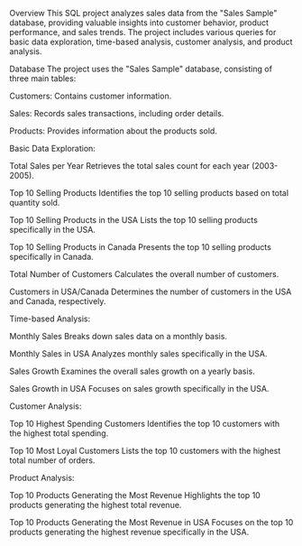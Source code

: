 Overview
This SQL project analyzes sales data from the "Sales Sample" database, providing valuable insights into customer behavior, product performance, and sales trends. The project includes various queries for basic data exploration, time-based analysis, customer analysis, and product analysis.

Database
The project uses the "Sales Sample" database, consisting of three main tables:

Customers: Contains customer information.

Sales: Records sales transactions, including order details.

Products: Provides information about the products sold.

Basic Data Exploration:

Total Sales per Year
Retrieves the total sales count for each year (2003-2005).

Top 10 Selling Products
Identifies the top 10 selling products based on total quantity sold.

Top 10 Selling Products in the USA
Lists the top 10 selling products specifically in the USA.

Top 10 Selling Products in Canada
Presents the top 10 selling products specifically in Canada.

Total Number of Customers
Calculates the overall number of customers.

Customers in USA/Canada
Determines the number of customers in the USA and Canada, respectively.

Time-based Analysis:

Monthly Sales
Breaks down sales data on a monthly basis.

Monthly Sales in USA
Analyzes monthly sales specifically in the USA.

Sales Growth
Examines the overall sales growth on a yearly basis.

Sales Growth in USA
Focuses on sales growth specifically in the USA.

Customer Analysis:

Top 10 Highest Spending Customers
Identifies the top 10 customers with the highest total spending.

Top 10 Most Loyal Customers
Lists the top 10 customers with the highest total number of orders.

Product Analysis:

Top 10 Products Generating the Most Revenue
Highlights the top 10 products generating the highest total revenue.

Top 10 Products Generating the Most Revenue in USA
Focuses on the top 10 products generating the highest revenue specifically in the USA.
